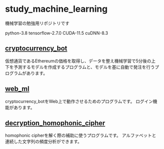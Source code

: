 # study_machine_learning

機械学習の勉強用リポジトリです

python-3.8
tensorflow-2.7.0
CUDA-11.5
cuDNN-8.3

## [cryptocurrency_bot](https://github.com/blancaile/study_machine_learning/tree/main/cryptocurrency_bot)

仮想通貨であるEthereumの価格を取得し、データを整え機械学習で5分後の上下を予測するモデルを作成するプログラムと、モデルを基に自動で発注を行うプログラムがあります。

## [web_ml](https://github.com/blancaile/study_machine_learning/tree/main/web_ml)
cryptocurrency_botをWeb上で動作させるためのプログラムです。
ログイン機能があります。

## [decryption_homophonic_cipher](https://github.com/blancaile/study_machine_learning/tree/main/decryption_homophonic_cipher)
homophonic cipherを解く際の補助に使うプログラムです。
アルファベットと連続した文字列の頻度分析ができます。

